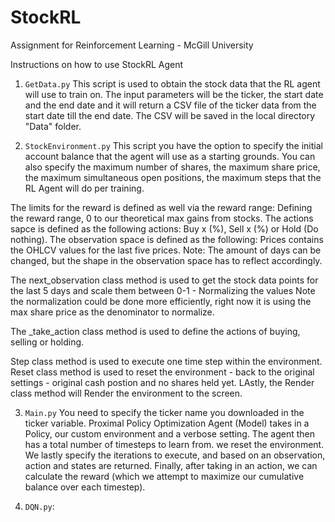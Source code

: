 # StockRL
Assignment for Reinforcement Learning - McGill University

Instructions on how to use StockRL Agent

1. `GetData.py`
This script is used to obtain the stock data that the RL agent will use to train on.
The input parameters will be the ticker, the start date and the end date and it will
return a CSV file of the ticker data from the start date till the end date. The CSV will
be saved in the local directory "Data" folder. 


2. `StockEnvironment.py` 
This script you have the option to specify the initial account balance that the agent
will use as a starting grounds. You can also specify the maximum number of shares, the 
maximum share price, the maximum simultaneous open positions, the maximum steps that the RL
Agent will do per training. 

The limits for the reward is defined as well via the reward range: Defining the reward range, 0 to our theoretical max gains from stocks.
The actions sapce is defined as the following actions: Buy x (%), Sell x (%) or Hold (Do nothing).
The observation space is defined as the following: Prices contains the OHLCV values for the last five prices. Note: The amount of days can be changed, but the shape
in the observation space has to reflect accordingly. 

The next_observation class method is used to get the stock data points for the last 5 days and scale them between 0-1 - Normalizing the values
Note the normalization could be done more efficiently, right now it is using the max share price as the denominator to normalize.

The _take_action class method is used to define the actions of buying, selling or holding. 

Step class method is used to execute one time step within the environment.
Reset class method is used to reset the environment - back to the original settings - original cash postion and no shares held yet.
LAstly, the Render class method will Render the environment to the screen.

3. `Main.py`
You need to specify the ticker name you downloaded in the ticker variable.
Proximal Policy Optimization Agent (Model) takes in a Policy, our custom environment and a verbose setting. 
The agent then has a total number of timesteps to learn from.
we reset the environment.
We lastly specify the iterations to execute, and based on an observation, action and states are returned.
Finally, after taking in an action, we can calculate the reward (which we attempt to maximize our cumulative balance over each timestep). 

4. `DQN.py`: 
